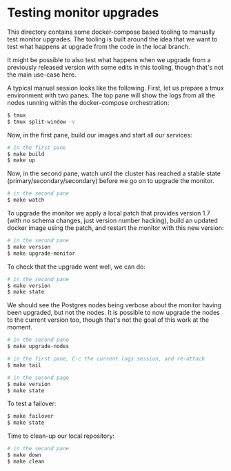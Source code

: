 # Testing monitor upgrades

This directory contains some docker-compose based tooling to manually test
monitor upgrades. The tooling is built around the idea that we want to test
what happens at upgrade from the code in the local branch.

It might be possible to also test what happens when we upgrade from a
previously released version with some edits in this tooling, though that's
not the main use-case here.

A typical manual session looks like the following. First, let us prepare a
tmux environment with two panes. The top pane will show the logs from all
the nodes running within the docker-compose orchestration:

```bash
$ tmux
$ tmux split-window -v
```

Now, in the first pane, build our images and start all our services:

```bash
# in the first pane
$ make build
$ make up
```

Now, in the second pane, watch until the cluster has reached a stable state
(primary/secondary/secondary) before we go on to upgrade the monitor.

```bash
# in the second pane
$ make watch
```

To upgrade the monitor we apply a local patch that provides version 1.7
(with no schema changes, just version number hacking), build an updated
docker image using the patch, and restart the monitor with this new version:

```bash
# in the second pane
$ make version
$ make upgrade-monitor
```

To check that the upgrade went well, we can do:

```bash
# in the second pane
$ make version
$ make state
```

We should see the Postgres nodes being verbose about the monitor having been
upgraded, but not the nodes. It is possible to now upgrade the nodes to the
current version too, though that's not the goal of this work at the moment.

```bash
# in the second pane
$ make upgrade-nodes

# in the first pane, C-c the current logs session, and re-attach
$ make tail

# in the second page
$ make version
$ make state
```

To test a failover:

```bash
$ make failover
$ make state
```

Time to clean-up our local repository:

```bash
# in the second pane
$ make down
$ make clean
```

